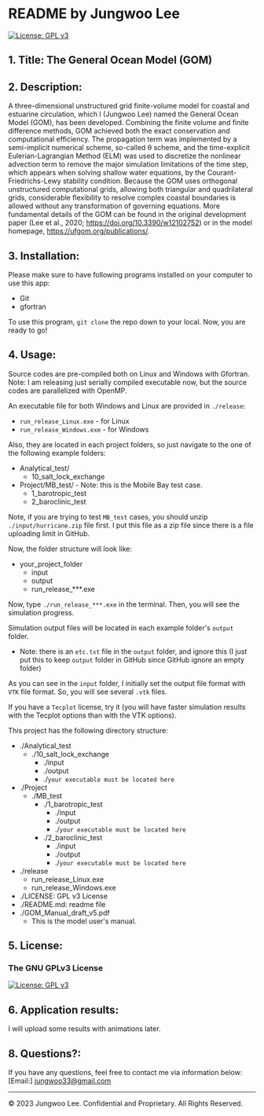 # README by Jungwoo Lee
[![License: GPL v3](https://img.shields.io/badge/License-GPLv3-blue.svg)](https://www.gnu.org/licenses/gpl-3.0)

## 1. Title: The General Ocean Model (GOM)

## 2. Description: 
A three-dimensional unstructured grid finite-volume model for coastal and estuarine circulation, which I (Jungwoo Lee) named the General Ocean Model (GOM), has been developed. Combining the finite volume and finite difference methods, GOM achieved both the exact conservation and computational efficiency. The propagation term was implemented by a semi-implicit numerical scheme, so-called θ scheme, and the time-explicit Eulerian-Lagrangian Method (ELM) was used to discretize the nonlinear advection term to remove the major simulation limitations of the time step, which appears when solving shallow water equations, by the Courant-Friedrichs-Lewy stability condition. Because the GOM uses orthogonal unstructured computational grids, allowing both triangular and quadrilateral grids, considerable flexibility to resolve complex coastal boundaries is allowed without any transformation of governing equations. More fundamental details of the GOM can be found in the original development paper (Lee et al., 2020; https://doi.org/10.3390/w12102752) or in the model homepage, https://ufgom.org/publications/.

## 3. Installation:
Please make sure to have following programs installed on your computer to use this app:
+ Git
+ gfortran

To use this program, `git clone` the repo down to your local. Now, you are ready to go!

## 4. Usage:
Source codes are pre-compiled both on Linux and Windows with Gfortran. Note: I am releasing just serially compiled executable now, but the source codes are parallelized with OpenMP.

An executable file for both Windows and Linux are provided in `./release`:
  + `run_release_Linux.exe` - for Linux
  + `run_release_Windows.exe` - for Windows

Also, they are located in each project folders, so just navigate to the one of the following example folders:
  + Analytical_test/
    + 10_salt_lock_exchange
  + Project/MB_test/ - Note: this is the Mobile Bay test case.
    + 1_barotropic_test
    + 2_baroclinic_test

Note, if you are trying to test `MB_test` cases, you should unzip `./input/hurricane.zip` file first. I put this file as a zip file since there is a file uploading limit in GitHub.    

Now, the folder structure will look like:
  + your_project_folder
    + input
    + output
    + run_release_***.exe

Now, type `./run_release_***.exe` in the terminal. Then, you will see the simulation progress.

Simulation output files will be located in each example folder's `output` folder.
  + Note: there is an `etc.txt` file in the `output` folder, and ignore this (I just put this to keep `output` folder in GitHub since GitHub ignore an empty folder)

As you can see in the `input` folder, I initially set the output file format with `VTK` file format. So, you will see several `.vtk` files. 

If you have a `Tecplot` license, try it (you will have faster simulation results with the Tecplot options than with the VTK options).

This project has the following directory structure:
+ ./Analytical_test
  + ./10_salt_lock_exchange
    + ./input
    + ./output
    + ./`your executable must be located here`
+ ./Project
  + ./MB_test
    + ./1_barotropic_test
      + ./input
      + ./output
      + ./`your executable must be located here`
    + ./2_baroclinic_test
      + ./input
      + ./output
      + ./`your executable must be located here`
+ ./release
  + run_release_Linux.exe
  + run_release_Windows.exe
+ ./LICENSE: GPL v3 License 
+ ./README.md: readme file
+ ./GOM_Manual_draft_v5.pdf
  + This is the model user's manual.

## 5. License:
### The GNU GPLv3 License
[![License: GPL v3](https://img.shields.io/badge/License-GPLv3-blue.svg)](https://www.gnu.org/licenses/gpl-3.0)

## 6. Application results:
I will upload some results with animations later.

## 8. Questions?:
If you have any questions, feel free to contact me via information below:<br>
[Email:] jungwoo33@gmail.com

- - -
© 2023 Jungwoo Lee. Confidential and Proprietary. All Rights Reserved.